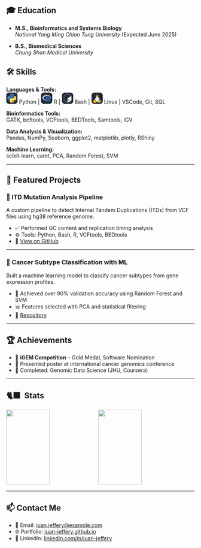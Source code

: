 






## 🎓 Education

-  **M.S., Bioinformatics and Systems Biology**  
  *National Yang Ming Chiao Tung University* (Expected June 2025)  

-  **B.S., Biomedical Sciences**  
  *Chung Shan Medical University*  

## 🛠️ Skills

**Languages & Tools:**  
<img src="https://github.com/tandpfun/skill-icons/blob/main/icons/Python-Dark.svg" width="30px"/> Python | 
<img src="https://github.com/tandpfun/skill-icons/blob/main/icons/R-Dark.svg" width="30px"/> R | 
<img src="https://github.com/tandpfun/skill-icons/blob/main/icons/Bash-Dark.svg" width="30px"/> Bash | 
<img src="https://github.com/tandpfun/skill-icons/blob/main/icons/Linux-Dark.svg" width="30px"/> Linux | 
VSCode, Git, SQL  

**Bioinformatics Tools:**  
GATK, bcftools, VCFtools, BEDTools, Samtools, IGV  

**Data Analysis & Visualization:**  
Pandas, NumPy, Seaborn, ggplot2, matplotlib, plotly, RShiny  

**Machine Learning:**  
scikit-learn, caret, PCA, Random Forest, SVM  

---

## 📂 Featured Projects

### 🔬 ITD Mutation Analysis Pipeline  
A custom pipeline to detect Internal Tandem Duplications (ITDs) from VCF files using hg38 reference genome.  
- ✅ Performed GC content and replication timing analysis  
- ⚙️ Tools: Python, Bash, R, VCFtools, BEDtools  
- 🔗 [View on GitHub](https://github.com/Juan-Jeffery/ITD-pipeline)

---

### 🧠 Cancer Subtype Classification with ML  
Built a machine learning model to classify cancer subtypes from gene expression profiles.  
- 🎯 Achieved over 90% validation accuracy using Random Forest and SVM  
- 📊 Features selected with PCA and statistical filtering  
- 🔗 [Repository](https://github.com/Juan-Jeffery/cancer-ml)

---

## 🏆 Achievements

- 🥇 **iGEM Competition** – Gold Medal, Software Nomination  
- 🎤 Presented poster at international cancer genomics conference  
- 🧾 Completed: Genomic Data Science (JHU, Coursera)

---

## 🐈‍⬛ &nbsp;Stats

<p float="left">
  <img src="https://awesome-github-stats.azurewebsites.net/user-stats/Juan-Jeffery?cardType=github&theme=github-dark&preferLogin=false" height="200" width="48%" />
  <img src="https://user-images.githubusercontent.com/74038190/212284094-e50ceae2-de86-4dd6-9f9c-a3ebcb3ede9e.gif" height="200" width="48%" />
</p>

---

## 📫 Contact Me

- 📧 Email: juan.jeffery@example.com  
- 🌐 Portfolio: [juan-jeffery.github.io](https://juan-jeffery.github.io)  
- 💼 LinkedIn: [linkedin.com/in/juan-jeffery](https://linkedin.com/in/juan-jeffery)

<!--
**Juan-Jeffery/Juan-Jeffery** is a ✨ _special_ ✨ repository because its `README.md` (this file) appears on your GitHub profile.
-->







<!--
**Juan-Jeffery/Juan-Jeffery** is a ✨ _special_ ✨ repository because its `README.md` (this file) appears on your GitHub profile.

Here are some ideas to get you started:

- 🔭 I’m currently working on ...
- 🌱 I’m currently learning ...
- 👯 I’m looking to collaborate on ...
- 🤔 I’m looking for help with ...
- 💬 Ask me about ...
- 📫 How to reach me: ...
- 😄 Pronouns: ...
- ⚡ Fun fact: ...
## :paw_prints: &nbsp;Stats
[![My Awesome Stats](https://awesome-github-stats.azurewebsites.net/user-stats/Juan-Jeffery?cardType=github&theme=github-dark&preferLogin=false)](https://git.io/awesome-stats-card)

<img src="https://user-images.githubusercontent.com/74038190/212284094-e50ceae2-de86-4dd6-9f9c-a3ebcb3ede9e.gif" width="900px">
-->
